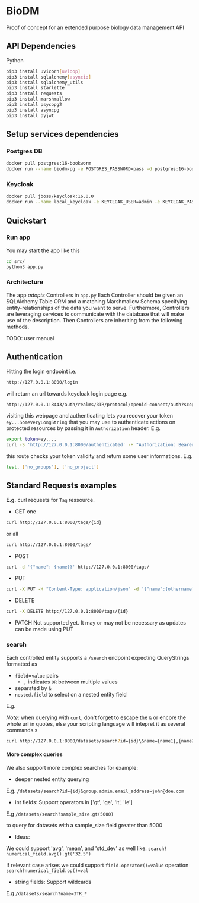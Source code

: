 # BioDM

Proof of concept for an extended purpose biology data management API 

## API Dependencies

Python

```bash
pip3 install uvicorn[uvloop]
pip3 install sqlalchemy[asyncio]
pip3 install sqlalchemy_utils
pip3 install starlette
pip3 install requests
pip3 install marshmallow
pip3 install psycopg2
pip3 install asyncpg
pip3 install pyjwt
```

## Setup services dependencies

### Postgres DB
```bash
docker pull postgres:16-bookworm
docker run --name biodm-pg -e POSTGRES_PASSWORD=pass -d postgres:16-bookworm
```

### Keycloak
```bash
docker pull jboss/keycloak:16.0.0
docker run --name local_keycloak -e KEYCLOAK_USER=admin -e KEYCLOAK_PASSWORD=admin -p 8443:8080 jboss/keycloak:16.0.0
```

## Quickstart
### Run app
You may start the app like this
```bash
cd src/
python3 app.py
```

### Architecture
The app _adopts_ Controllers in `app.py`
Each Controller should be given an SQLAlchemy Table ORM and a matching Marshmallow Schema specifying entity-relationships of the data you want to serve.
Furthermore, Controllers are leveraging services to communicate with the database that will make use of the description.
Then Controllers are inheriting from the following methods. 

TODO: user manual

## Authentication
Hitting the login endpoint i.e.

```bash
http://127.0.0.1:8000/login
```

will return an url towards keycloak login page e.g.

```bash
http://127.0.0.1:8443/auth/realms/3TR/protocol/openid-connect/auth?scope=openid&response_type=code&client_id=submission_client&redirect_uri=http://127.0.0.1:8000/syn_ack
```

visiting this webpage and authenticating lets you recover your token `ey...SomeVeryLongString` that you may use to authenticate actions on protected resources by passing it in `Authorization` header. E.g.

```bash
export token=ey....
curl -S 'http://127.0.0.1:8000/authenticated' -H "Authorization: Bearer ${token}"
```

this route checks your token validity and return some user informations. E.g.
```bash
test, ['no_groups'], ['no_project']
```

## Standard Requests examples
**E.g.** curl requests for `Tag` ressource.

- GET
one
```bash
curl http://127.0.0.1:8000/tags/{id}
```
or all
```bash
curl http://127.0.0.1:8000/tags/
```

- POST
```bash
curl -d '{"name": {name}}' http://127.0.0.1:8000/tags/
```

- PUT
```bash
curl -X PUT -H "Content-Type: application/json" -d '{"name":{othername}}' http://127.0.0.1:8000/tags/{id}
```

- DELETE
```bash
curl -X DELETE http://127.0.0.1:8000/tags/{id}
```

- PATCH
Not supported yet.
It may or may not be necessary as updates can be made using PUT 


### search

Each controlled entity supports a `/search` endpoint expecting QueryStrings formatted as 
- `field`=`value` pairs
  - `,` indicates `OR` between multiple values
- separated by `&`
- `nested.field` to select on a nested entity field 

E.g. 

_Note:_ when querying with `curl`, don't forget to escape the `&` or encore the whole url in quotes, else your scripting language will intepret it as several commands.s

```bash
curl http://127.0.0.1:8000/datasets/search?id={id}\&name={name1},{name2},...,{namen}\&group.name={group}
```

#### More complex queries

We also support more complex searches for example:

- deeper nested entity querying

E.g. `/datasets/search?id={id}&group.admin.email_address=john@doe.com`

- int fields: Support operators in ['gt', 'ge', 'lt', 'le']

E.g `/datasets/search?sample_size.gt(5000)` 

to query for datasets with a sample_size field greater than 5000

  - Ideas:

  We could support 'avg', 'mean', and 'std_dev' as well like:
  `search?numerical_field.avg().gt('32.5')`

  If relevant case arises we could support `field.operator()=value` operation
  `search?numerical_field.op()=val`

- string fields: Support wildcards

E.g `/datasets/search?name=3TR_*`

  
